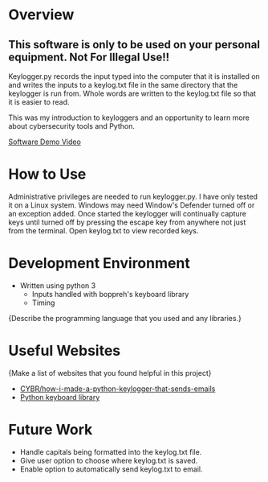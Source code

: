 # Overview

## This software is only to be used on your personal equipment. __Not For Illegal Use!!__

Keylogger.py records the input typed into the computer that it is installed on and writes the inputs
to a keylog.txt file in the same directory that the keylogger is run from. Whole words are written
to the keylog.txt file so that it is easier to read.

This was my introduction to keyloggers and an opportunity to learn more about cybersecurity tools
and Python.

[Software Demo Video](http://youtube.link.goes.here)


# How to Use

Administrative privileges are needed to run keylogger.py. I have only tested it on a Linux
system. Windows may need Window's Defender turned off or an exception added. Once started
the keylogger will continually capture keys until turned off by pressing the escape key
from anywhere not just from the terminal. Open keylog.txt to view recorded keys.

# Development Environment

- Written using python 3
  - Inputs handled with boppreh's keyboard library
  - Timing

{Describe the programming language that you used and any libraries.}

# Useful Websites

{Make a list of websites that you found helpful in this project}
* [CYBR/how-i-made-a-python-keylogger-that-sends-emails](https://cybr.com/cybersecurity/how-i-made-a-python-keylogger-that-sends-emails/)
* [Python keyboard library](https://github.com/boppreh/keyboard#keyboard.wait)

# Future Work

* Handle capitals being formatted into the keylog.txt file.
* Give user option to choose where keylog.txt is saved.
* Enable option to automatically send keylog.txt to email.
